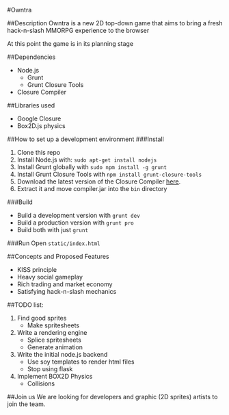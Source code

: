#Owntra

##Description
Owntra is a new 2D top-down game that aims to bring a fresh hack-n-slash MMORPG experience to the browser

At this point the game is in its planning stage

##Dependencies
* Node.js
    * Grunt
    * Grunt Closure Tools
* Closure Compiler

##Libraries used
* Google Closure
* Box2D.js physics

##How to set up a development environment
###Install
1. Clone this repo
2. Install Node.js with: `sudo apt-get install nodejs`
3. Install Grunt globally with `sudo npm install -g grunt`
4. Install Grunt Closure Tools with `npm install grunt-closure-tools`
5. Download the latest version of the Closure Compiler [here](http://closure-compiler.googlecode.com/files/compiler-latest.zip).
6. Extract it and move compiler.jar into the `bin` directory

###Build
* Build a development version with `grunt dev`
* Build a production version with `grunt pro`
* Build both with just `grunt`

###Run
Open `static/index.html`

##Concepts and Proposed Features
* KISS principle
* Heavy social gameplay
* Rich trading and market economy
* Satisfying hack-n-slash mechanics

##TODO list:
1. Find good sprites
    * Make spritesheets
2. Write a rendering engine
    * Splice spritesheets
    * Generate animation
3. Write the initial node.js backend
    * Use soy templates to render html files
    * Stop using flask
4. Implement BOX2D Physics
    * Collisions

##Join us
We are looking for developers and graphic (2D sprites) artists to join the team.
